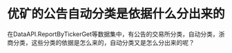 # 优矿的公告自动分类是依据什么分出来的

在DataAPI.ReportByTickerGet等数据集中，有公告的交易所分类，自动分类，浙商分类，这些分类的依据是怎么来的，自动分类又是怎么分出来的呢？